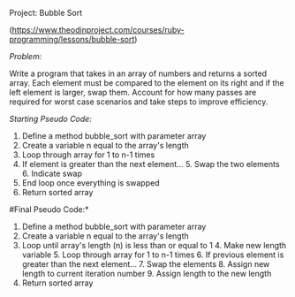 Project: Bubble Sort

(https://www.theodinproject.com/courses/ruby-programming/lessons/bubble-sort)

*Problem:*

Write a program that takes in an array of numbers and returns a sorted array. Each element must be compared to the element on its right and if the left element is larger, swap them. Account for how many passes are required for worst case scenarios and take steps to improve efficiency.

*Starting Pseudo Code:* 

1. Define a method bubble_sort with parameter array
2. Create a variable n equal to the array's length
3. Loop through array for 1 to n-1 times
4. If element is greater than the next element...
    5. Swap the two elements
    6. Indicate swap
7. End loop once everything is swapped
8. Return sorted array

#Final Pseudo Code:*

1. Define a method bubble_sort with parameter array
2. Create a variable n equal to the array's length
3. Loop until array's length (n) is less than or equal to 1
    4. Make new length variable
    5. Loop through array for 1 to n-1 times
        6. If previous element is greater than the next element...
            7. Swap the elements
            8. Assign new length to current iteration number
    9. Assign length to the new length
10. Return sorted array

